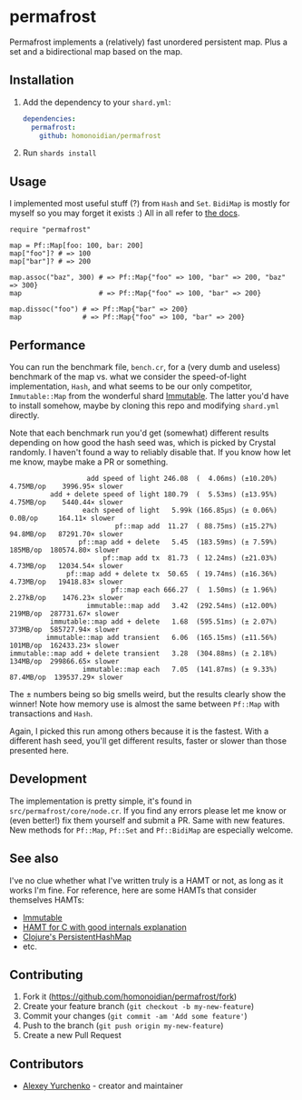 # permafrost

Permafrost implements a (relatively) fast unordered persistent map. Plus a set
and a bidirectional map based on the map.

## Installation

1. Add the dependency to your `shard.yml`:

   ```yaml
   dependencies:
     permafrost:
       github: homonoidian/permafrost
   ```

2. Run `shards install`

## Usage

I implemented most useful stuff (?) from `Hash` and `Set`. `BidiMap` is mostly for myself
so you may forget it exists :) All in all refer to [the docs](https://homonoidian.github.io/permafrost/).

```crystal
require "permafrost"

map = Pf::Map[foo: 100, bar: 200]
map["foo"]? # => 100
map["bar"]? # => 200

map.assoc("baz", 300) # => Pf::Map{"foo" => 100, "bar" => 200, "baz" => 300}
map                   # => Pf::Map{"foo" => 100, "bar" => 200}

map.dissoc("foo") # => Pf::Map{"bar" => 200}
map               # => Pf::Map{"foo" => 100, "bar" => 200}
```

## Performance

You can run the benchmark file, `bench.cr`, for a (very dumb and useless) benchmark
of the map vs. what we consider the speed-of-light implementation, `Hash`, and what
seems to be our only competitor, `Immutable::Map` from the wonderful shard [Immutable](https://github.com/lucaong/immutable).
The latter you'd have to install somehow, maybe by cloning this repo and modifying
`shard.yml` directly.

Note that each benchmark run you'd get (somewhat) different results depending on how
good the hash seed was, which is picked by Crystal randomly. I haven't found a way
to reliably disable that. If you know how let me know, maybe make a PR or something.

```text
                   add speed of light 246.08  (  4.06ms) (±10.20%)  4.75MB/op    3996.95× slower
          add + delete speed of light 180.79  (  5.53ms) (±13.95%)  4.75MB/op    5440.44× slower
                  each speed of light   5.99k (166.85µs) (± 0.06%)    0.0B/op     164.11× slower
                          pf::map add  11.27  ( 88.75ms) (±15.27%)  94.8MB/op   87291.70× slower
                 pf::map add + delete   5.45  (183.59ms) (± 7.59%)   185MB/op  180574.80× slower
                       pf::map add tx  81.73  ( 12.24ms) (±21.03%)  4.73MB/op   12034.54× slower
              pf::map add + delete tx  50.65  ( 19.74ms) (±16.36%)  4.73MB/op   19418.83× slower
                         pf::map each 666.27  (  1.50ms) (± 1.96%)  2.27kB/op    1476.23× slower
                   immutable::map add   3.42  (292.54ms) (±12.00%)   219MB/op  287731.67× slower
          immutable::map add + delete   1.68  (595.51ms) (± 2.07%)   373MB/op  585727.94× slower
         immutable::map add transient   6.06  (165.15ms) (±11.56%)   101MB/op  162433.23× slower
immutable::map add + delete transient   3.28  (304.88ms) (± 2.18%)   134MB/op  299866.65× slower
                  immutable::map each   7.05  (141.87ms) (± 9.33%)  87.4MB/op  139537.29× slower
```

The ± numbers being so big smells weird, but the results clearly show the winner! Note how
memory use is almost the same between `Pf::Map` with transactions and `Hash`.

Again, I picked this run among others because it is the fastest. With a different hash seed,
you'll get different results, faster or slower than those presented here.

## Development

The implementation is pretty simple, it's found in `src/permafrost/core/node.cr`.
If you find any errors please let me know or (even better!) fix them yourself and
submit a PR. Same with new features. New methods for `Pf::Map`, `Pf::Set` and `Pf::BidiMap` are especially welcome.


## See also

I've no clue whether what I've written truly is a HAMT or not, as long
as it works I'm fine. For reference, here are some HAMTs that consider themselves HAMTs:

- [Immutable](https://github.com/lucaong/immutable)
- [HAMT for C with good internals explanation](https://github.com/mkirchner/hamt)
- [Clojure's PersistentHashMap](https://github.com/clojure/clojure/blob/master/src/jvm/clojure/lang/PersistentHashMap.java)
- etc.

## Contributing

1. Fork it (<https://github.com/homonoidian/permafrost/fork>)
2. Create your feature branch (`git checkout -b my-new-feature`)
3. Commit your changes (`git commit -am 'Add some feature'`)
4. Push to the branch (`git push origin my-new-feature`)
5. Create a new Pull Request

## Contributors

- [Alexey Yurchenko](https://github.com/homonoidian) - creator and maintainer
